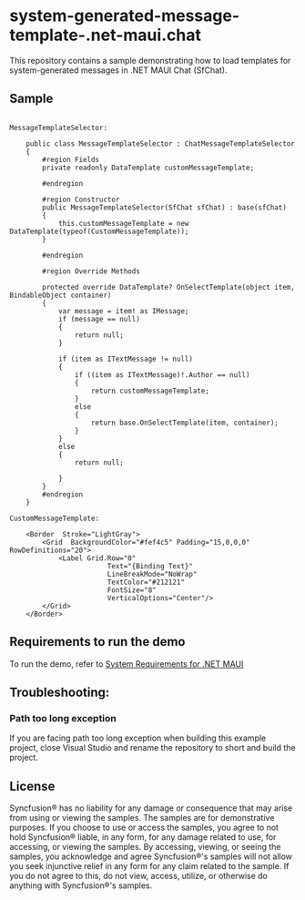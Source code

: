 # system-generated-message-template-.net-maui.chat
This repository contains a sample demonstrating how to load templates for system-generated messages in .NET MAUI Chat (SfChat).

## Sample

```xaml  

MessageTemplateSelector:

    public class MessageTemplateSelector : ChatMessageTemplateSelector
    {
        #region Fields
        private readonly DataTemplate customMessageTemplate;

        #endregion

        #region Constructor
        public MessageTemplateSelector(SfChat sfChat) : base(sfChat)
        {
            this.customMessageTemplate = new DataTemplate(typeof(CustomMessageTemplate));
        }

        #endregion

        #region Override Methods

        protected override DataTemplate? OnSelectTemplate(object item, BindableObject container)
        {
            var message = item! as IMessage;
            if (message == null)
            {
                return null;
            }

            if (item as ITextMessage != null)
            {
                if ((item as ITextMessage)!.Author == null)
                {
                    return customMessageTemplate;
                }
                else
                {
                    return base.OnSelectTemplate(item, container);
                }
            }
            else
            {
                return null;

            }
        }
        #endregion
    }

CustomMessageTemplate:

    <Border  Stroke="LightGray">
        <Grid  BackgroundColor="#fef4c5" Padding="15,0,0,0" RowDefinitions="20">
            <Label Grid.Row="0"
                        Text="{Binding Text}"
                        LineBreakMode="NoWrap"
                        TextColor="#212121"
                        FontSize="8" 
                        VerticalOptions="Center"/>
        </Grid>
    </Border>
```

## Requirements to run the demo

To run the demo, refer to [System Requirements for .NET MAUI](https://help.syncfusion.com/maui/system-requirements)

## Troubleshooting:
### Path too long exception

If you are facing path too long exception when building this example project, close Visual Studio and rename the repository to short and build the project.

## License

Syncfusion® has no liability for any damage or consequence that may arise from using or viewing the samples. The samples are for demonstrative purposes. If you choose to use or access the samples, you agree to not hold Syncfusion® liable, in any form, for any damage related to use, for accessing, or viewing the samples. By accessing, viewing, or seeing the samples, you acknowledge and agree Syncfusion®'s samples will not allow you seek injunctive relief in any form for any claim related to the sample. If you do not agree to this, do not view, access, utilize, or otherwise do anything with Syncfusion®'s samples.